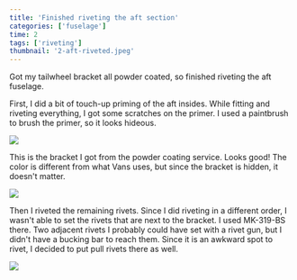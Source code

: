 ```yaml
---
title: 'Finished riveting the aft section'
categories: ['fuselage']
time: 2
tags: ['riveting']
thumbnail: '2-aft-riveted.jpeg'
---
```


Got my tailwheel bracket all powder coated, so finished riveting the aft fuselage.

<!-- more -->

First, I did a bit of touch-up priming of the aft insides. While fitting and riveting everything, I got some scratches on the primer. I used a paintbrush to brush the primer, so it looks hideous.

![](0-touch-up-priming.jpeg)

This is the bracket I got from the powder coating service. Looks good! The color is different from what Vans uses, but since the bracket is hidden, it doesn't matter.

![](1-powder-coated-bracket.jpeg)

Then I riveted the remaining rivets. Since I did riveting in a different order, I wasn't able to set the rivets that are next to the bracket. I used MK-319-BS there. Two adjacent rivets I probably could have set with a rivet gun, but I didn't have a bucking bar to reach them. Since it is an awkward spot to rivet, I decided to put pull rivets there as well.

![](2-aft-riveted.jpeg)
